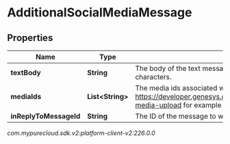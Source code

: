 # AdditionalSocialMediaMessage


## Properties

| Name | Type | Description | Notes |
| ------------ | ------------- | ------------- | ------------- |
| **textBody** | **String** | The body of the text message.  Maximum character count is 2000 characters. |  [optional] |
| **mediaIds** | **List&lt;String&gt;** | The media ids associated with the text message. See https://developer.genesys.cloud/api/rest/v2/conversations/messaging-media-upload for example usage. |  [optional] |
| **inReplyToMessageId** | **String** | The ID of the message to which this request is replying. |  |




_com.mypurecloud.sdk.v2:platform-client-v2:226.0.0_
